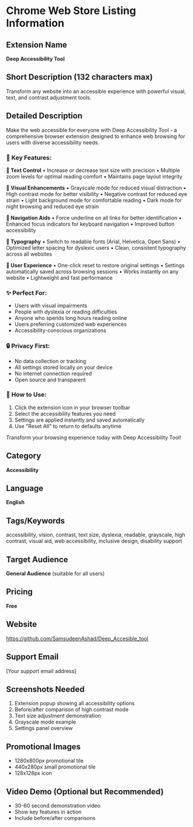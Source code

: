 # Chrome Web Store Listing Information

## Extension Name
**Deep Accessibility Tool**

## Short Description (132 characters max)
Transform any website into an accessible experience with powerful visual, text, and contrast adjustment tools.

## Detailed Description
Make the web accessible for everyone with Deep Accessibility Tool - a comprehensive browser extension designed to enhance web browsing for users with diverse accessibility needs.

### 🌟 Key Features:

**📝 Text Control**
• Increase or decrease text size with precision
• Multiple zoom levels for optimal reading comfort
• Maintains page layout integrity

**🎨 Visual Enhancements**
• Grayscale mode for reduced visual distraction
• High contrast mode for better visibility
• Negative contrast for reduced eye strain
• Light background mode for comfortable reading
• Dark mode for night browsing and reduced eye strain

**🔗 Navigation Aids**
• Force underline on all links for better identification
• Enhanced focus indicators for keyboard navigation
• Improved button accessibility

**📖 Typography**
• Switch to readable fonts (Arial, Helvetica, Open Sans)
• Optimized letter spacing for dyslexic users
• Clean, consistent typography across all websites

**🔄 User Experience**
• One-click reset to restore original settings
• Settings automatically saved across browsing sessions
• Works instantly on any website
• Lightweight and fast performance

### ✨ Perfect For:
- Users with visual impairments
- People with dyslexia or reading difficulties
- Anyone who spends long hours reading online
- Users preferring customized web experiences
- Accessibility-conscious organizations

### 🔒 Privacy First:
- No data collection or tracking
- All settings stored locally on your device
- No internet connection required
- Open source and transparent

### 🚀 How to Use:
1. Click the extension icon in your browser toolbar
2. Select the accessibility features you need
3. Settings are applied instantly and saved automatically
4. Use "Reset All" to return to defaults anytime

Transform your browsing experience today with Deep Accessibility Tool!

## Category
**Accessibility**

## Language
**English**

## Tags/Keywords
accessibility, vision, contrast, text size, dyslexia, readable, grayscale, high contrast, visual aid, web accessibility, inclusive design, disability support

## Target Audience
**General Audience** (suitable for all users)

## Pricing
**Free**

## Website
https://github.com/SamsudeenAshad/Deep_Accesible_tool

## Support Email
[Your support email address]

## Screenshots Needed
1. Extension popup showing all accessibility options
2. Before/after comparison of high contrast mode
3. Text size adjustment demonstration
4. Grayscale mode example
5. Settings panel overview

## Promotional Images
- 1280x800px promotional tile
- 440x280px small promotional tile
- 128x128px icon

## Video Demo (Optional but Recommended)
- 30-60 second demonstration video
- Show key features in action
- Include before/after comparisons
